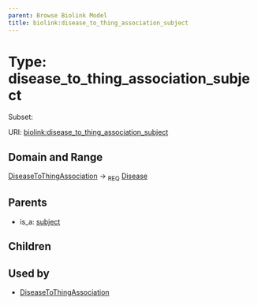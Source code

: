 ```yaml
---
parent: Browse Biolink Model
title: biolink:disease_to_thing_association_subject
---
```


# Type: disease_to_thing_association_subject

Subset:




URI: [biolink:disease_to_thing_association_subject](https://w3id.org/biolink/vocab/disease_to_thing_association_subject)

## Domain and Range

[DiseaseToThingAssociation](DiseaseToThingAssociation.md) ->  <sub>REQ</sub> [Disease](Disease.md)

## Parents

 *  is_a: [subject](subject.md)

## Children


## Used by

 * [DiseaseToThingAssociation](DiseaseToThingAssociation.md)
